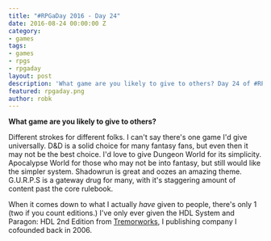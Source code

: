 ```yaml
---
title: "#RPGaDay 2016 - Day 24"
date: 2016-08-24 00:00:00 Z
category:
- games
tags:
- games
- rpgs
- rpgaday
layout: post
description: 'What game are you likely to give to others? Day 24 of #RPGaDay.'
featured: rpgaday.png
author: robk
---
```


**What game are you likely to give to others?**

Different strokes for different folks. I can't say there's one game I'd give universally. D&D is a solid choice for many fantasy fans, but even then it may not be the best choice. I'd love to give Dungeon World for its simplicity. Apocalypse World for those who may not be into fantasy, but still would like the simpler system. Shadowrun is great and oozes an amazing theme. G.U.R.P.S is a gateway drug for many, with it's staggering amount of content past the core rulebook.

When it comes down to what I actually *have* given to people, there's only 1 (two if you count editions.) I've only ever given the HDL System and Paragon: HDL 2nd Edition from [Tremorworks](http://tremorworks.com), I publishing company I cofounded back in 2006.
